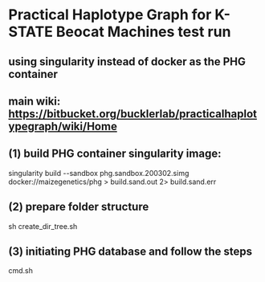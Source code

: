 # Practical Haplotype Graph for K-STATE Beocat Machines test run
## using  singularity instead of docker as the PHG container
## main wiki: https://bitbucket.org/bucklerlab/practicalhaplotypegraph/wiki/Home

## (1) build PHG container singularity image:
singularity build --sandbox phg.sandbox.200302.simg docker://maizegenetics/phg > build.sand.out 2> build.sand.err

## (2) prepare folder structure
sh create_dir_tree.sh

## (3) initiating PHG database and follow the steps

cmd.sh




